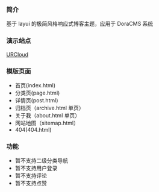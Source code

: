 ### 简介

基于 layui 的极简风格响应式博客主题，应用于 DoraCMS 系统

### 演示站点

[URCloud](https://www.urcloud.co)

### 模版页面

- 首页(index.html)
- 分类页(page.html)
- 详情页(post.html)
- 归档页（archive.html 单页）
- 关于我（about.html 单页）
- 网站地图（sitemap.html）
- 404(404.html)

### 功能

- 暂不支持二级分类导航
- 暂不支持用户登录
- 暂不支持评论
- 暂不支持点赞
